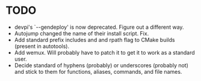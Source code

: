 # TODO

* devpi's `--gendeploy' is now deprecated. Figure out a different way.
* Autojump changed the name of their install script. Fix.
* Add standard prefix includes and and rpath flag to CMake builds (present in autotools).
* Add wemux. Will probably have to patch it to get it to work as a standard user.
* Decide standard of hyphens (probably) or underscores (probably not) and stick to them for functions, aliases, commands, and file names.
